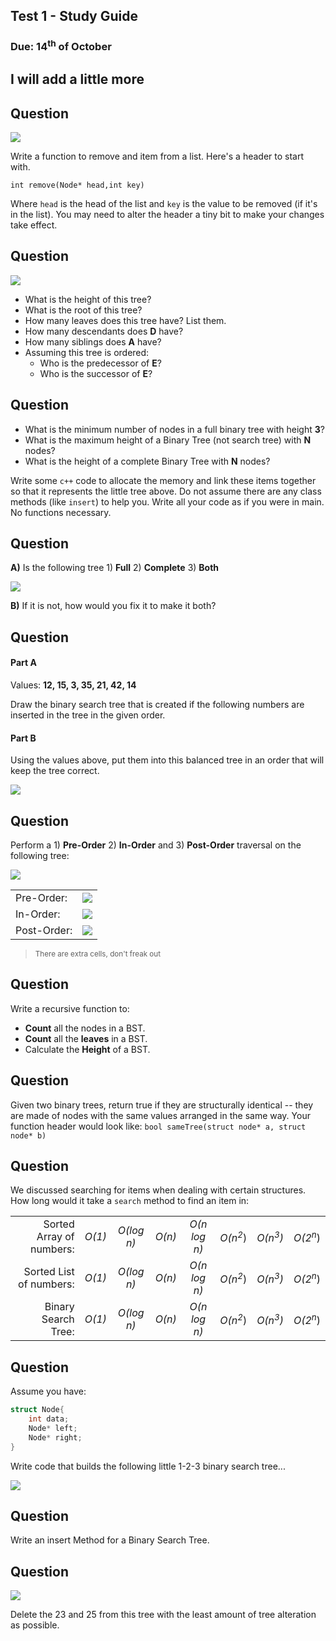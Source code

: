 ## Test 1 - Study Guide
### Due: 14<sup>th</sup> of October

## I will add a little more

## Question

<img src="https://cs.msutexas.edu/~griffin/zcloud/zcloud-files/3013.test.1.7.png">

Write a function to remove and item from a list. Here's a header to start with.  

`int remove(Node* head,int key)`

Where `head` is the head of the list and `key` is the value to be removed (if it's in the list).
You may need to alter the header a tiny bit to make your changes take effect.

## Question

<img src="https://cs.msutexas.edu/~griffin/zcloud/zcloud-files/3013.test.1.5.png">

- What is the height of this tree?
- What is the root of this tree?
- How many leaves does this tree have? List them.
- How many descendants does **D** have?
- How many siblings does  **A** have?
- Assuming this tree is ordered: 
	- Who is the predecessor of **E**?
	- Who is the successor of **E**?

## Question

- What is the minimum number of nodes in a full binary tree with height **3**?
- What is the maximum height of a Binary Tree (not search tree) with **N** nodes?
- What is the height of a complete Binary Tree  with **N** nodes?



Write some `c++` code to allocate the memory and link these items together so that it represents the little tree above. Do not assume there are any class methods (like `insert`) to help you. Write all your code as if you were in main. No functions necessary.

## Question

**A)** Is the following tree 1) **Full** 2) **Complete** 3) **Both** 

<img src="https://cs.msutexas.edu/~griffin/zcloud/zcloud-files/3013.test.1.2.png">

**B)** If it is not, how would you fix it to make it both?

## Question

#### Part A
Values: **12,  15,  3,  35,  21,  42,  14**

Draw the binary search tree that is created if the following numbers are inserted in the tree in the given order. 

#### Part B

Using the values above, put them into this balanced tree in an order that will keep the tree correct.

<img src="https://cs.msutexas.edu/~griffin/zcloud/zcloud-files/3013.test.1.6.png">

## Question

Perform a 1) **Pre-Order** 2) **In-Order** and 3) **Post-Order** traversal on the following tree:

<img src="https://cs.msutexas.edu/~griffin/zcloud/zcloud-files/3013.test.1.3.png">

|        |      |
|:----|:---|
|Pre-Order: | <img src="https://cs.msutexas.edu/~griffin/zcloud/zcloud-files/3013.test.1.4.png"> |
| In-Order: |<img src="https://cs.msutexas.edu/~griffin/zcloud/zcloud-files/3013.test.1.4.png"> |
| Post-Order: | <img src="https://cs.msutexas.edu/~griffin/zcloud/zcloud-files/3013.test.1.4.png"> |
><sup> There are extra cells, don't freak out</sup>

## Question

Write a recursive function to:

- **Count** all the nodes in a BST.
- **Count** all the **leaves** in a BST.
- Calculate the **Height** of a BST.

## Question

Given two binary trees, return true if they are structurally identical -- they are made of nodes with the same values arranged in the same way. Your function header would look like: `bool sameTree(struct node* a, struct node* b) `

## Question

We discussed searching for items when dealing with certain structures. How long would it take a `search` method to  find an item in:

|         |       |      |     |      |     |       |      |
|----:|:----:|:----:|:----:|:----:|:----:|:----:|:----:|
| Sorted Array of numbers: |  *O(1)* | *O(log n)* | *O(n)* | *O(n log n)* | *O(n*<sup>*2*</sup>) | *O(n*<sup>*3*</sup>*)* | *O(2*<sup>*n*</sup>)|
Sorted List of numbers:|  *O(1)* | *O(log n)* | *O(n)* | *O(n log n)* | *O(n*<sup>*2*</sup>) | *O(n*<sup>*3*</sup>*)* | *O(2*<sup>*n*</sup>)|
Binary Search Tree: |  *O(1)* | *O(log n)* | *O(n)* | *O(n log n)* | *O(n*<sup>*2*</sup>)| *O(n*<sup>*3*</sup>*)* | *O(2*<sup>*n*</sup>)|

## Question

Assume you have:
```cpp
struct Node{
	int data;
	Node* left;
	Node* right;
}
```

Write code that builds the following little 1-2-3 binary search tree...

<img src="https://cs.msutexas.edu/~griffin/zcloud/zcloud-files/3013.test.1.1.png">

## Question

Write an insert Method for a Binary Search Tree.

## Question

<img src="https://cs.msutexas.edu/~griffin/zcloud/zcloud-files/3013.test.1.3.png">

Delete the 23 and 25 from this tree with the least amount of tree alteration as possible.

